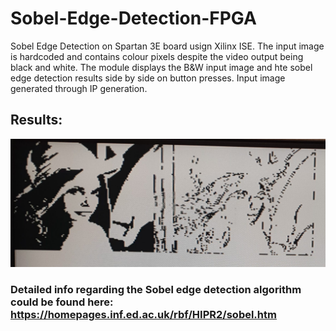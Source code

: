 # Sobel-Edge-Detection-FPGA
Sobel Edge Detection on Spartan 3E board usign Xilinx ISE. The input image is hardcoded and contains colour pixels despite the video output being black and white.
The module displays the B&W input image and hte sobel edge detection results side by side on button presses.
Input image generated through IP generation. 


## Results:
![results](https://github.com/AEmreEser/Sobel-Edge-Detection-FPGA/blob/main/sobel_results.jpg)



### Detailed info regarding the Sobel edge detection algorithm could be found here: https://homepages.inf.ed.ac.uk/rbf/HIPR2/sobel.htm
